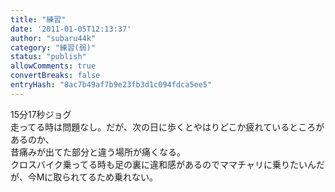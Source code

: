 ```yaml
---
title: "練習"
date: '2011-01-05T12:13:37'
author: "subaru44k"
category: "練習(弱)"
status: "publish"
allowComments: true
convertBreaks: false
entryHash: "8ac7b49af7b9e23fb3d1c094fdca5ee5"
---
```

15分17秒ジョグ<br>
走ってる時は問題なし。だが、次の日に歩くとやはりどこか疲れているところがあるのか、<br>
昔痛みが出てた部分と違う場所が痛くなる。<br>
クロスバイク乗ってる時も足の裏に違和感があるのでママチャリに乗りたいんだが、今Mに取られてるため乗れない。
